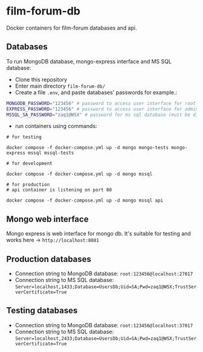 # film-forum-db

Docker containers for film-forum databases and api.

## Databases

To run MongoDB database, mongo-express interface and MS SQL database:
 - Clone this repository
 - Enter main directory `film-forum-db/`
 - Create a file `.env`, and paste databases' passwords for example.:

```bash
MONGODB_PASSWORD="123456" # password to access user interface for root
EXPRESS_PASSWORD="123456" # password to access user interface for admin
MSSQL_SA_PASSWORD="zaq1@WSX" # password for ms sql database (must be difficult otherwise it won't run)
```
 
 - run containers using commands:

 ```
 # for testing

 docker compose -f docker-compose.yml up -d mongo mongo-tests mongo-express mssql mssql-tests

 # for development

 docker compose -f docker-compose.yml up -d mongo mssql

 # for production
 # api container is listening on port 80

 docker compose -f docker-compose.yml up -d mongo mssql api

 ```

## Mongo web interface

  Mongo express is web interface for mongo db. It's suitable for testing and works here -> `http://localhost:8081`

## Production databases

 - Connection string to MongoDB database: `root:123456@localhost:27017`
 - Connection string to MS SQL database: `Server=localhost,1433;Database=UsersDb;Uid=SA;Pwd=zaq1@WSX;TrustServerCertificate=True`

## Testing databases

 - Connection string to MongoDB database: `root:123456@localhost:37017`
 - Connection string to MS SQL database: `Server=localhost,2433;Database=UsersDb;Uid=SA;Pwd=zaq1@WSX;TrustServerCertificate=True`

